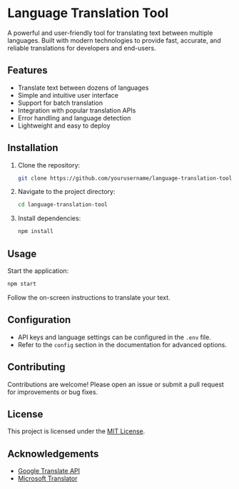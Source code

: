 # Language Translation Tool

A powerful and user-friendly tool for translating text between multiple languages. Built with modern technologies to provide fast, accurate, and reliable translations for developers and end-users.

## Features

- Translate text between dozens of languages
- Simple and intuitive user interface
- Support for batch translation
- Integration with popular translation APIs
- Error handling and language detection
- Lightweight and easy to deploy

## Installation

1. Clone the repository:
    ```bash
    git clone https://github.com/yourusername/language-translation-tool.git
    ```
2. Navigate to the project directory:
    ```bash
    cd language-translation-tool
    ```
3. Install dependencies:
    ```bash
    npm install
    ```

## Usage

Start the application:
```bash
npm start
```
Follow the on-screen instructions to translate your text.

## Configuration

- API keys and language settings can be configured in the `.env` file.
- Refer to the `config` section in the documentation for advanced options.

## Contributing

Contributions are welcome! Please open an issue or submit a pull request for improvements or bug fixes.

## License

This project is licensed under the [MIT License](LICENSE).

## Acknowledgements

- [Google Translate API](https://cloud.google.com/translate)
- [Microsoft Translator](https://www.microsoft.com/en-us/translator/business/translator-api/)
